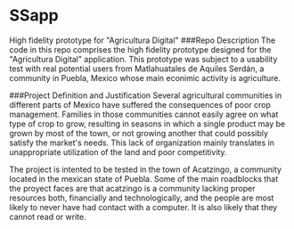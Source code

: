 SSapp
=====
High fidelity prototype for "Agricultura Digital"
###Repo Description
The code in this repo comprises the high fidelity prototype designed for the "Agricultura Digital" application. This prototype was subject to a usability test with real potential users from Matlahuatales de Aquiles Serdán, a community in Puebla, Mexico whose main econimic activity is agriculture.

###Project Definition and Justification
Several agricultural communities in different parts of Mexico have suffered the consequences of poor crop management. Families in those communities cannot easily agree on what type of crop to grow, resulting in seasons in which a single product may be grown by most of the town, or not growing another that could possibly satisfy the market's needs. This lack of organization mainly translates in unappropriate utilization of the land and poor competitivity. 

The project is intented to be tested in the town of Acatzingo, a community located in the mexican state of Puebla. 
Some of the main roadblocks that the proyect faces are that acatzingo is a community lacking proper resources both, financially and technologically, and the people are most likely to never have had contact with a computer. It is also likely that they cannot read or write.

